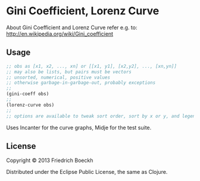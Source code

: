 # Gini Coefficient, Lorenz Curve

About Gini Coefficient and Lorenz Curve refer e.g. to: http://en.wikipedia.org/wiki/Gini_coefficient

## Usage

``` clojure
;; obs as [x1, x2, ..., xn] or [[x1, y1], [x2,y2], ..., [xn,yn]]
;; may also be lists, but pairs must be vectors
;; unsorted, numerical, positive values
;; otherwise garbage-in-garbage-out, probably exceptions
;;
(gini-coeff obs)
;;
(lorenz-curve obs)
;;
;; options are available to tweak sort order, sort by x or y, and legend of the curve
```

Uses Incanter for the curve graphs, Midje for the test suite.

## License

Copyright © 2013 Friedrich Boeckh

Distributed under the Eclipse Public License, the same as Clojure.
